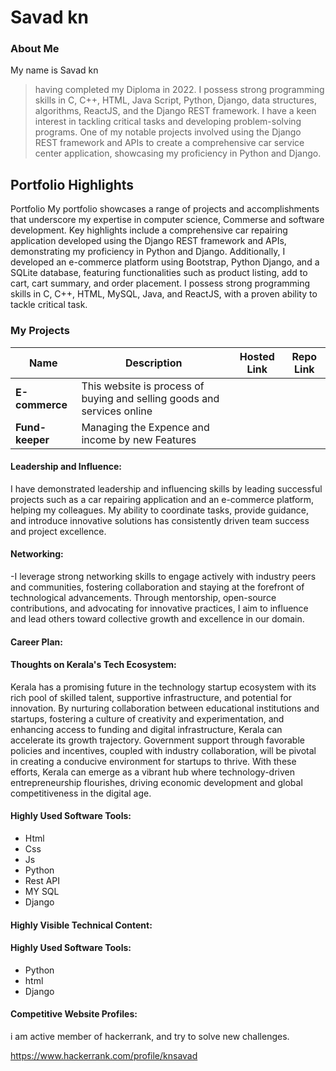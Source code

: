 # Savad kn

### About Me
 My name is Savad kn
> having completed my Diploma in 2022.
> I possess strong programming skills in C, C++, HTML, Java Script, Python, Django,
>  data structures, algorithms, ReactJS, and the Django REST framework.
> I have a keen interest in tackling critical tasks and developing problem-solving programs.
>  One of my notable projects involved using the Django REST framework and APIs to create a comprehensive
> car service center application, showcasing my proficiency in Python and Django.





## Portfolio Highlights
 Portfolio My portfolio showcases a range of projects and accomplishments that 
 underscore my expertise in computer science, Commerse and software development. 
 Key highlights include a comprehensive car repairing application developed using the Django REST framework and APIs, 
 demonstrating my proficiency in Python and Django. Additionally, I developed an e-commerce platform using Bootstrap, 
 Python Django, and a SQLite database, featuring functionalities such as product listing, add to cart, cart summary, and order placement.
 I possess strong programming skills in C, C++, HTML, MySQL, Java, and ReactJS, with a proven ability to tackle critical task.

### My Projects

| Name                | Description                                                               | Hosted Link                              | Repo Link                                                      |
|---------------------|---------------------------------------------------------------------------|------------------------------------------|----------------------------------------------------------------|
| **E-commerce**  | This website is process of buying and selling goods and services online                                          
| **Fund-keeper** | Managing the Expence and income by new Features                                               

#### Leadership and Influence:
I have demonstrated leadership and influencing skills by leading successful 
projects such as a car repairing  application and an e-commerce platform, helping my colleagues.
My ability to coordinate tasks, provide guidance, and introduce innovative solutions has consistently driven team success and project excellence.


#### Networking:
 -I leverage strong networking skills to engage actively with industry peers and communities,
fostering collaboration and staying at the forefront of technological advancements. Through mentorship,
open-source contributions, and advocating for innovative practices,
I aim to influence and lead others toward collective growth and excellence in our domain.


#### Career Plan:


#### Thoughts on Kerala's Tech Ecosystem:
Kerala has a promising future in the technology startup ecosystem with its rich pool 
of skilled talent, supportive infrastructure, and potential for innovation.
By nurturing collaboration between educational institutions and startups, fostering a culture of creativity and experimentation, 
and enhancing access to funding and digital infrastructure, Kerala can accelerate its growth trajectory.
Government support through favorable policies and incentives, coupled with industry collaboration, will be pivotal in creating a conducive environment for startups to thrive.
With these efforts, Kerala can emerge as a vibrant hub where technology-driven entrepreneurship flourishes, driving economic development and global competitiveness in the digital age.





#### Highly Used Software Tools:

- Html
- Css
- Js
- Python
- Rest API
- MY SQL
- Django
#### Highly Visible Technical Content:

#### Highly Used Software Tools:

- Python
- html
- Django

#### Competitive Website Profiles:
 i am active member of hackerrank, and try to solve new challenges.


https://www.hackerrank.com/profile/knsavad



